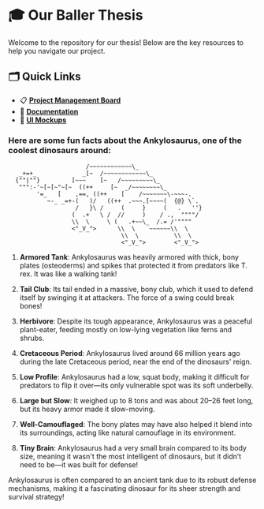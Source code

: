 # 🎓 **Our Baller Thesis**

Welcome to the repository for our thesis! Below are the key resources to help you navigate our project.

## 🗂️ **Quick Links**
- 📋 [**Project Management Board**](https://www.notion.so/18f8b4fe95688005b1f9e1fd46df94ff?v=18f8b4fe9568809dbb68000c6e55a492&pvs=4)
- 📄 [**Documentation**](https://docs.google.com/document/d/1GfDUPtL-NAAx4kYY9g9sp-yzu_g05wHX5Sq4E4YY3JI/edit?usp=sharing)
- 🎨 [**UI Mockups**](https://www.figma.com/design/Igz4UEVpdrHuY3GvXdLcP7/PRO-Mockup?node-id=0-1&t=hDBrVikHh4A4u62W-1)


### **Here are some fun facts about the **Ankylosaurus**, one of the coolest dinosaurs around:**

```plaintext
                      /~~~~~~~~~~~~\_
   _+=+_             _[~  /~~~~~~~~~~~~\_
  {""|""}         [~~~    [~   /~~~~~~~~~\_
   """:-'~[~[~"~[~  ((++     [~  _/~~~~~~~~\_
        '=_   [    ,==, ((++    [    /~~~~~~~\-~~~-.
           ~-_ _=+-(   )/   ((++  .~~~.[~~~~(  {@} \`.
                   /   }\ /     (     }     (   .   ''}
                  (  .+   \ /  //     )    / .,  """"/
                  \\  \     \ (   .+~~\_  /.= /'""""
                  <"_V_">      \\  \    ~~~~~~\\  \
                                \\  \          \\  \
                                <"_V_">        <"_V_">
```


1. **Armored Tank**: Ankylosaurus was heavily armored with thick, bony plates (osteoderms) and spikes that protected it from predators like T. rex. It was like a walking tank!

2. **Tail Club**: Its tail ended in a massive, bony club, which it used to defend itself by swinging it at attackers. The force of a swing could break bones!

3. **Herbivore**: Despite its tough appearance, Ankylosaurus was a peaceful plant-eater, feeding mostly on low-lying vegetation like ferns and shrubs.

4. **Cretaceous Period**: Ankylosaurus lived around 66 million years ago during the late Cretaceous period, near the end of the dinosaurs' reign.

5. **Low Profile**: Ankylosaurus had a low, squat body, making it difficult for predators to flip it over—its only vulnerable spot was its soft underbelly.

6. **Large but Slow**: It weighed up to 8 tons and was about 20–26 feet long, but its heavy armor made it slow-moving.

7. **Well-Camouflaged**: The bony plates may have also helped it blend into its surroundings, acting like natural camouflage in its environment.

8. **Tiny Brain**: Ankylosaurus had a very small brain compared to its body size, meaning it wasn't the most intelligent of dinosaurs, but it didn’t need to be—it was built for defense!

Ankylosaurus is often compared to an ancient tank due to its robust defense mechanisms, making it a fascinating dinosaur for its sheer strength and survival strategy!
